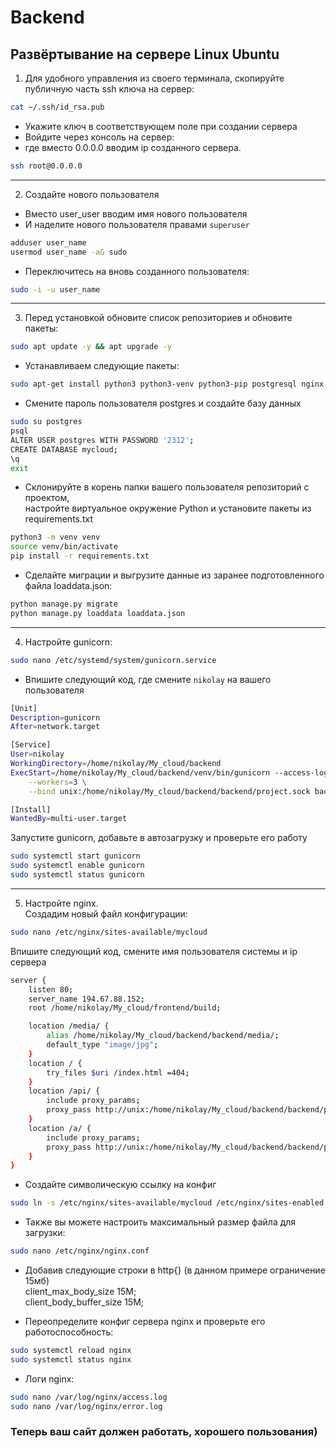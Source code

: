 # Backend
## Развёртывание на сервере Linux Ubuntu
1. Для удобного управления из своего терминала, скопируйте публичную часть ssh ключа на сервер:  
```bash
cat ~/.ssh/id_rsa.pub
```
- Укажите ключ в соответствующем поле при создании сервера
- Войдите через консоль на сервер:
- где вместо 0.0.0.0 вводим ip созданного сервера.
```bash
ssh root@0.0.0.0
```
------------------------------------------------------------------------
2. Создайте нового пользователя
- Вместо user_user вводим имя нового пользователя
- И наделите нового пользователя правами `superuser`
```bash
adduser user_name
usermod user_name -aG sudo
```
- Переключитесь на вновь созданного пользователя:
```bash
sudo -i -u user_name
```
------------------------------------------------------------------------
3. Перед установкой обновите список репозиториев и обновите пакеты:
```bash
sudo apt update -y && apt upgrade -y
```
- Устанавливаем следующие пакеты:
```bash
sudo apt-get install python3 python3-venv python3-pip postgresql nginx
```
- Смените пароль пользователя postgres и создайте базу данных
```bash
sudo su postgres
psql
ALTER USER postgres WITH PASSWORD '2312';
CREATE DATABASE mycloud;
\q
exit
```
- Склонируйте в корень папки вашего пользователя репозиторий с проектом,  
настройте виртуальное окружение Python и установите пакеты из requirements.txt
```bash
python3 -m venv venv
source venv/bin/activate
pip install -r requirements.txt
```
- Сделайте миграции и выгрузите данные из заранее подготовленного файла loaddata.json:
```bash
python manage.py migrate
python manage.py loaddata loaddata.json
```
--------------------------------------------------------------------
4. Настройте gunicorn:  
```bash
sudo nano /etc/systemd/system/gunicorn.service
```
- Впишите следующий код, где смените `nikolay` на вашего пользователя
```bash
[Unit]
Description=gunicorn
After=network.target

[Service]
User=nikolay
WorkingDirectory=/home/nikolay/My_cloud/backend
ExecStart=/home/nikolay/My_cloud/backend/venv/bin/gunicorn --access-logfile -\
    --workers=3 \
    --bind unix:/home/nikolay/My_cloud/backend/backend/project.sock backend.wsgi:application

[Install]
WantedBy=multi-user.target

```
Запустите gunicorn, добавьте в автозагрузку и проверьте его работу 
```bash
sudo systemctl start gunicorn
sudo systemctl enable gunicorn
sudo systemctl status gunicorn
```
--------------------------------------------------------------------------
5. Настройте nginx.  
Создадим новый файл конфигурации:
```bash
sudo nano /etc/nginx/sites-available/mycloud
```
Впишите следующий код, смените имя пользователя системы и ip сервера
```bash
server {
    listen 80;
    server_name 194.67.88.152;
    root /home/nikolay/My_cloud/frontend/build;

    location /media/ {
        alias /home/nikolay/My_cloud/backend/backend/media/;
        default_type "image/jpg";
    }
    location / {
        try_files $uri /index.html =404;
    }
    location /api/ {
        include proxy_params;
        proxy_pass http://unix:/home/nikolay/My_cloud/backend/backend/project.sock;
    }
    location /a/ {
        include proxy_params;
        proxy_pass http://unix:/home/nikolay/My_cloud/backend/backend/project.sock;
    }
}
```
- Создайте символическую ссылку на конфиг
```bash
sudo ln -s /etc/nginx/sites-available/mycloud /etc/nginx/sites-enabled
```
- Также вы можете настроить максимальный размер файла для загрузки:
```bash
sudo nano /etc/nginx/nginx.conf
```
- Добавив следующие строки в http{} (в данном примере ограничение 15мб)  
client_max_body_size 15M;  
client_body_buffer_size 15M;

- Переопределите конфиг сервера nginx и проверьте его работоспособность:
```bash
sudo systemctl reload nginx
sudo systemctl status nginx
```
- Логи nginx:
```bash
sudo nano /var/log/nginx/access.log
sudo nano /var/log/nginx/error.log
```
### Теперь ваш сайт должен работать, хорошего пользования)
